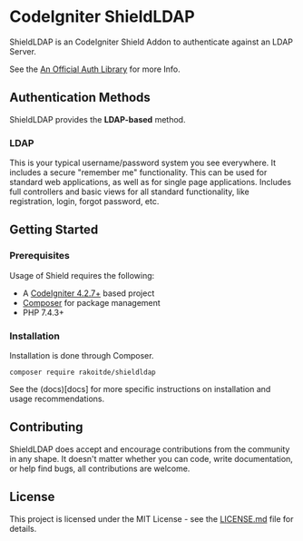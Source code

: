 # CodeIgniter ShieldLDAP

ShieldLDAP is an CodeIgniter Shield Addon to authenticate against an LDAP Server.

See the [An Official Auth Library](https://codeigniter.com/news/shield) for more Info.

## Authentication Methods

ShieldLDAP provides the **LDAP-based** method.

### LDAP

This is your typical username/password system you see everywhere. It includes a secure "remember me" functionality.
This can be used for standard web applications, as well as for single page applications. Includes full controllers and
basic views for all standard functionality, like registration, login, forgot password, etc.

## Getting Started

### Prerequisites

Usage of Shield requires the following:

- A [CodeIgniter 4.2.7+](https://github.com/codeigniter4/CodeIgniter4/) based project
- [Composer](https://getcomposer.org/) for package management
- PHP 7.4.3+

### Installation

Installation is done through Composer.
```console
composer require rakoitde/shieldldap
```

See the (docs)[docs] for more specific instructions on installation and usage recommendations.

## Contributing

ShieldLDAP does accept and encourage contributions from the community in any shape. It doesn't matter
whether you can code, write documentation, or help find bugs, all contributions are welcome.

## License

This project is licensed under the MIT License - see the [LICENSE.md](LICENSE) file for details.